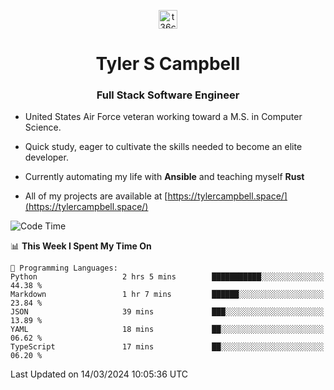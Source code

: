 <p align="center">
<a href="https://www.linkedin.com/in/t36campbell" target="blank"><img align="center" src="https://ik.imagekit.io/t36campbell/Portfolio/linkedin.png.original_m8bbGgPh6.png" alt="t36campbell" height="30" width="30" /></a>
</p>
<h1 align="center">Tyler S Campbell</h1>
<h3 align="center">Full Stack Software Engineer</h3>

* United States Air Force veteran working toward a M.S. in Computer Science.

* Quick study, eager to cultivate the skills needed to become an elite developer.

* Currently automating my life with **Ansible** and teaching myself **Rust**

* All of my projects are available at [https://tylercampbell.space/](https://tylercampbell.space/)

<!--START_SECTION:waka-->
![Code Time](http://img.shields.io/badge/Code%20Time-3%2C268%20hrs%2035%20mins-blue)

📊 **This Week I Spent My Time On** 

```text
💬 Programming Languages: 
Python                   2 hrs 5 mins        ███████████░░░░░░░░░░░░░░   44.38 % 
Markdown                 1 hr 7 mins         ██████░░░░░░░░░░░░░░░░░░░   23.84 % 
JSON                     39 mins             ███░░░░░░░░░░░░░░░░░░░░░░   13.89 % 
YAML                     18 mins             ██░░░░░░░░░░░░░░░░░░░░░░░   06.62 % 
TypeScript               17 mins             ██░░░░░░░░░░░░░░░░░░░░░░░   06.20 % 
```


 Last Updated on 14/03/2024 10:05:36 UTC
<!--END_SECTION:waka-->
